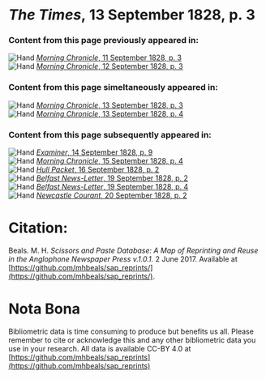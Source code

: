 # *The Times*, 13 September 1828, p. 3  
  
### Content from this page previously appeared in:  
![Hand](http://scissorsandpaste.net/wp-content/uploads/2017/06/smallhandpointer.png) [*Morning Chronicle*, 11 September 1828, p. 3](https://mhbeals.github.io/sap_html/Morning-Chronicle/Morning-Chronicle-11-September-1828-p-3)  
![Hand](http://scissorsandpaste.net/wp-content/uploads/2017/06/smallhandpointer.png) [*Morning Chronicle*, 12 September 1828, p. 3](https://mhbeals.github.io/sap_html/Morning-Chronicle/Morning-Chronicle-12-September-1828-p-3)  
  
### Content from this page simeltaneously appeared in:  
![Hand](http://scissorsandpaste.net/wp-content/uploads/2017/06/smallhandpointer.png) [*Morning Chronicle*, 13 September 1828, p. 3](https://mhbeals.github.io/sap_html/Morning-Chronicle/Morning-Chronicle-13-September-1828-p-3)  
![Hand](http://scissorsandpaste.net/wp-content/uploads/2017/06/smallhandpointer.png) [*Morning Chronicle*, 13 September 1828, p. 4](https://mhbeals.github.io/sap_html/Morning-Chronicle/Morning-Chronicle-13-September-1828-p-4)  
  
### Content from this page subsequently appeared in:  
![Hand](http://scissorsandpaste.net/wp-content/uploads/2017/06/smallhandpointer.png) [*Examiner*, 14 September 1828, p. 9](https://mhbeals.github.io/sap_html/Examiner/Examiner-14-September-1828-p-9)  
![Hand](http://scissorsandpaste.net/wp-content/uploads/2017/06/smallhandpointer.png) [*Morning Chronicle*, 15 September 1828, p. 4](https://mhbeals.github.io/sap_html/Morning-Chronicle/Morning-Chronicle-15-September-1828-p-4)  
![Hand](http://scissorsandpaste.net/wp-content/uploads/2017/06/smallhandpointer.png) [*Hull Packet*, 16 September 1828, p. 2](https://mhbeals.github.io/sap_html/Hull-Packet/Hull-Packet-16-September-1828-p-2)  
![Hand](http://scissorsandpaste.net/wp-content/uploads/2017/06/smallhandpointer.png) [*Belfast News-Letter*, 19 September 1828, p. 2](https://mhbeals.github.io/sap_html/Belfast-News-Letter/Belfast-News-Letter-19-September-1828-p-2)  
![Hand](http://scissorsandpaste.net/wp-content/uploads/2017/06/smallhandpointer.png) [*Belfast News-Letter*, 19 September 1828, p. 4](https://mhbeals.github.io/sap_html/Belfast-News-Letter/Belfast-News-Letter-19-September-1828-p-4)  
![Hand](http://scissorsandpaste.net/wp-content/uploads/2017/06/smallhandpointer.png) [*Newcastle Courant*, 20 September 1828, p. 2](https://mhbeals.github.io/sap_html/Newcastle-Courant/Newcastle-Courant-20-September-1828-p-2)  


# Citation: 

Beals. M. H. *Scissors and Paste Database: A Map of Reprinting and Reuse in the Anglophone Newspaper Press v.1.0.1.* 2 June 2017. Available at [https://github.com/mhbeals/sap_reprints/](https://github.com/mhbeals/sap_reprints/). 

# Nota Bona

Bibliometric data is time consuming to produce but benefits us all. Please remember to cite or acknowledge this and any other bibliometric data you use in your research. All data is available CC-BY 4.0 at [https://github.com/mhbeals/sap_reprints](https://github.com/mhbeals/sap_reprints)